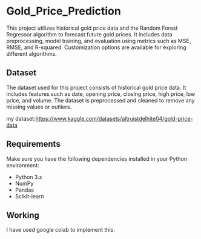 # Gold_Price_Prediction
This project utilizes historical gold price data and the Random Forest Regressor algorithm to forecast future gold prices. It includes data preprocessing, model training, and evaluation using metrics such as MSE, RMSE, and R-squared. Customization options are available for exploring different algorithms.

## Dataset

The dataset used for this project consists of historical gold price data. It includes features such as date, opening price, closing price, high price, low price, and volume. The dataset is preprocessed and cleaned to remove any missing values or outliers.

my dataset:https://www.kaggle.com/datasets/altruistdelhite04/gold-price-data

## Requirements

Make sure you have the following dependencies installed in your Python environment:

- Python 3.x
- NumPy
- Pandas
- Scikit-learn

## Working 
I have used google colab to implement this.

